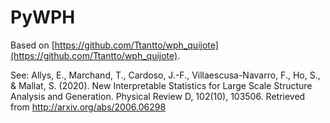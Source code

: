 # PyWPH

Based on [https://github.com/Ttantto/wph_quijote](https://github.com/Ttantto/wph_quijote).

See: Allys, E., Marchand, T., Cardoso, J.-F., Villaescusa-Navarro, F., Ho, S., & Mallat, S. (2020). New Interpretable Statistics for Large Scale Structure Analysis and Generation. Physical Review D, 102(10), 103506. Retrieved from http://arxiv.org/abs/2006.06298
